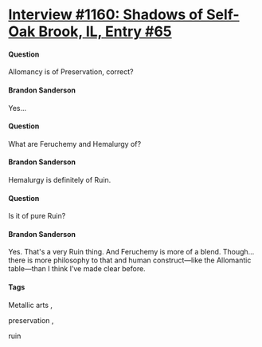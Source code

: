 # [Interview #1160: Shadows of Self-Oak Brook, IL, Entry #65](https://www.theoryland.com/intvmain.php?i=1160#65)

#### Question

Allomancy is of Preservation, correct?

#### Brandon Sanderson

Yes...

#### Question

What are Feruchemy and Hemalurgy of?

#### Brandon Sanderson

Hemalurgy is definitely of Ruin.

#### Question

Is it of pure Ruin?

#### Brandon Sanderson

Yes. That's a very Ruin thing. And Feruchemy is more of a blend. Though… there is more philosophy to that and human construct—like the Allomantic table—than I think I’ve made clear before.

#### Tags

Metallic arts
,

preservation
,

ruin

